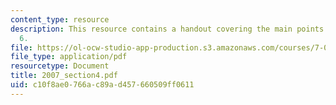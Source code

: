 ```yaml
---
content_type: resource
description: This resource contains a handout covering the main points of lecture
  6.
file: https://ol-ocw-studio-app-production.s3.amazonaws.com/courses/7-06-cell-biology-spring-2007/c10f8ae0766ac89ad457660509ff0611_2007_section4.pdf
file_type: application/pdf
resourcetype: Document
title: 2007_section4.pdf
uid: c10f8ae0-766a-c89a-d457-660509ff0611
---
```

